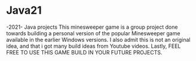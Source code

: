 # Java21
-2021- Java projects
This minesweeper game is a group project done towards building a personal version of the popular Minesweeper game available in the earlier Windows versions.
I also admit this is not an original idea, and that i got many build ideas from Youtube videos. 
Lastly, FEEL FREE TO USE THIS GAME BUILD IN YOUR FUTURE PROJECTS.
